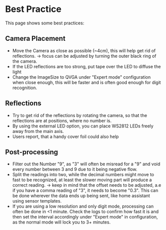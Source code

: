 # Best Practice

This page shows some best practices:

## Camera Placement 
* Move the Camera as close as possible (~4cm), this will help get rid of reflections.
  -> focus can be adjusted by turning the outer black ring of the camera.
* If the LED reflections are too strong, put tape over the LED to diffuse the light
* Change the ImageSize to QVGA under "Expert mode" configuration when close enough, this will be faster and is often good enough for digit recognition.

## Reflections 

  * Try to get rid of the reflections by rotating the camera, so that the reflections are at positions, where no number is.
  * By using the external LED option, you can place WS2812 LEDs freely away from the main axis.
  * Users report, that a handy cover foil could also help

## Post-processing
* Filter out the Number "9", as "3" will often be misread for a "9" and void every number between 3 and 9 due to it being negative flow.
* Split the readings into two, while the decimal numbers might move to fast to be recognized, at least the slower moving part will produce a correct reading.
-> keep in mind that the offset needs to be adjusted, a.e if you have a comma reading of "3", it needs to become "0.3". This can be done wherever the data ends up being sent, like home assistant using sensor templates.
* If you are using a low resolution and only digit mode, processing can often be done in <1 minute. Check the logs to confirm how fast it is and then set the interval accordingly under "Expert mode" in configuration, as the normal mode will lock you to 3+ minutes.

